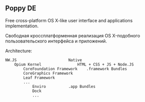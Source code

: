 Poppy DE
--
Free cross-platform OS X-like user interface and applications implementation.

Свободная кроссплатформенная реализация OS X-подобного пользовательского интерфейса и приложений.

Architecture:

	NW.JS						Native
		Opium Kernel				HTML + CSS + JS + Node.JS
			CoreFoundation Framework	.framework Bundles
			CoreGraphics Framework
			Leaf Framework
			...
				Enviro			.app Bundles
				Dock
				...
